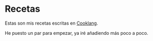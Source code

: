 # Recetas

Estas son mis recetas escritas en [Cooklang](https://cooklang.org/).

He puesto un par para empezar, ya iré añadiendo más poco a poco.
